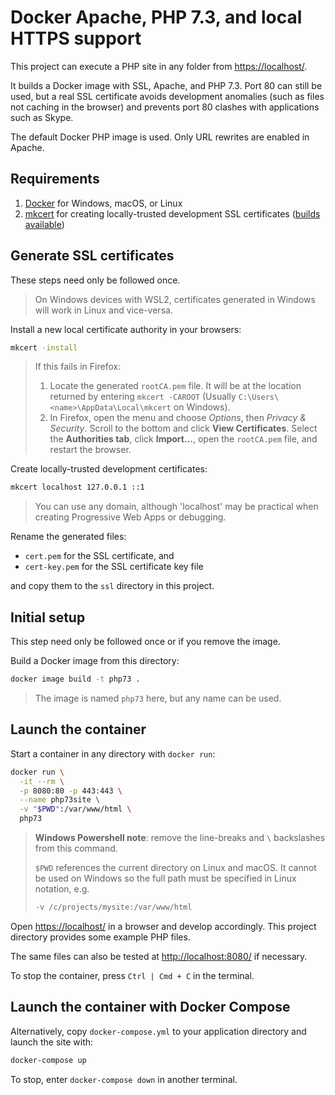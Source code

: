 # Docker Apache, PHP 7.3, and local HTTPS support

This project can execute a PHP site in any folder from <https://localhost/>.

It builds a Docker image with SSL, Apache, and PHP 7.3. Port 80 can still be used, but a real SSL certificate avoids development anomalies (such as files not caching in the browser) and prevents port 80 clashes with applications such as Skype.

The default Docker PHP image is used. Only URL rewrites are enabled in Apache.


## Requirements

1. [Docker](https://www.docker.com/) for Windows, macOS, or Linux
1. [mkcert](https://github.com/FiloSottile/mkcert) for creating locally-trusted development SSL certificates ([builds available](https://github.com/FiloSottile/mkcert/releases))


## Generate SSL certificates

These steps need only be followed once.

> On Windows devices with WSL2, certificates generated in Windows will work in Linux and vice-versa.

Install a new local certificate authority in your browsers:

```sh
mkcert -install
```

> If this fails in Firefox:
>
> 1. Locate the generated `rootCA.pem` file. It will be at the location returned by entering `mkcert -CAROOT` (Usually `C:\Users\<name>\AppData\Local\mkcert` on Windows).
> 1. In Firefox, open the menu and choose *Options*, then *Privacy & Security*. Scroll to the bottom and click **View Certificates**. Select the **Authorities tab**, click **Import...**, open the `rootCA.pem` file, and restart the browser.

Create locally-trusted development certificates:

```sh
mkcert localhost 127.0.0.1 ::1
```

> You can use any domain, although 'localhost' may be practical when creating Progressive Web Apps or debugging.

Rename the generated files:

* `cert.pem` for the SSL certificate, and
* `cert-key.pem` for the SSL certificate key file

and copy them to the `ssl` directory in this project.


## Initial setup

This step need only be followed once or if you remove the image.

Build a Docker image from this directory:

```sh
docker image build -t php73 .
```

> The image is named `php73` here, but any name can be used.


## Launch the container

Start a container in any directory with `docker run`:

```sh
docker run \
  -it --rm \
  -p 8080:80 -p 443:443 \
  --name php73site \
  -v "$PWD":/var/www/html \
  php73
```

> **Windows Powershell note**: remove the line-breaks and `\` backslashes from this command.
>
> `$PWD` references the current directory on Linux and macOS. It cannot be used on Windows so the full path must be specified in Linux notation, e.g.
>
> ```sh
> -v /c/projects/mysite:/var/www/html
> ```

Open <https://localhost/> in a browser and develop accordingly. This project directory provides some example PHP files.

The same files can also be tested at <http://localhost:8080/> if necessary.

To stop the container, press `Ctrl | Cmd + C` in the terminal.


## Launch the container with Docker Compose

Alternatively, copy `docker-compose.yml` to your application directory and launch the site with:

```sh
docker-compose up
```

To stop, enter `docker-compose down` in another terminal.
